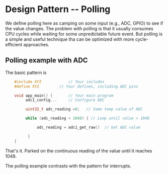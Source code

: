 # Design Pattern -- Polling 

We define polling here as camping on some input (e.g., ADC, GPIO) to
see if the value changes. The problem with polling is that it usually
consumes CPU cycles while waiting for some unpredictable future
event. But polling is a simple and useful technique tha can be
optimized with more cycle-efficient approaches.

## Polling example with ADC

The basic pattern is

```c
	#include XYZ			// Your includes
	#define XYZ			// Your defines, including ADC pins

	void app_main() {		// Your main program
	     adc1_config...		// Configure ADC

	     uint32_t adc_reading =0;	// Some temp value of ADC

	     while (adc_reading < 1048) { // Loop until value > 1048

	    	  adc_reading = adc1_get_raw()	// Get ADC value

		  }
	}
```

That's it. Parked on the continuous reading of the value until it
reaches 1048.

The polling example contrasts with the pattern for interrupts.

